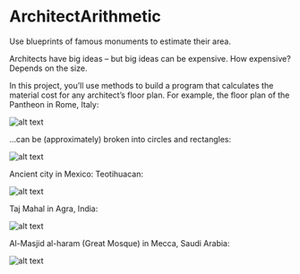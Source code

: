 # ArchitectArithmetic

Use blueprints of famous monuments to estimate their area.

Architects have big ideas – but big ideas can be expensive. How expensive? Depends on the size.

In this project, you’ll use methods to build a program that calculates the material cost for any architect’s floor plan. For example, the floor plan of the Pantheon in Rome, Italy:

![alt text](https://s3.amazonaws.com/codecademy-content/courses/learn-c-sharp/methods/pantheon-complete.svg)

…can be (approximately) broken into circles and rectangles:

![alt text](https://s3.amazonaws.com/codecademy-content/courses/learn-c-sharp/methods/pantheon-exploded.svg)

Ancient city in Mexico: Teotihuacan:

 ![alt text](https://s3.amazonaws.com/codecademy-content/courses/learn-c-sharp/methods/teotihuacan-complete.svg)

 Taj Mahal in Agra, India:
 
 ![alt text](https://s3.amazonaws.com/codecademy-content/courses/learn-c-sharp/methods/tajmahal-complete.svg)

Al-Masjid al-haram (Great Mosque) in Mecca, Saudi Arabia:

 ![alt text](https://s3.amazonaws.com/codecademy-content/courses/learn-c-sharp/methods/greatmosque-complete.svg)
